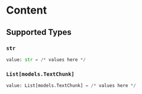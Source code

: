 # Content


## Supported Types

### `str`

```python
value: str = /* values here */
```

### `List[models.TextChunk]`

```python
value: List[models.TextChunk] = /* values here */
```

